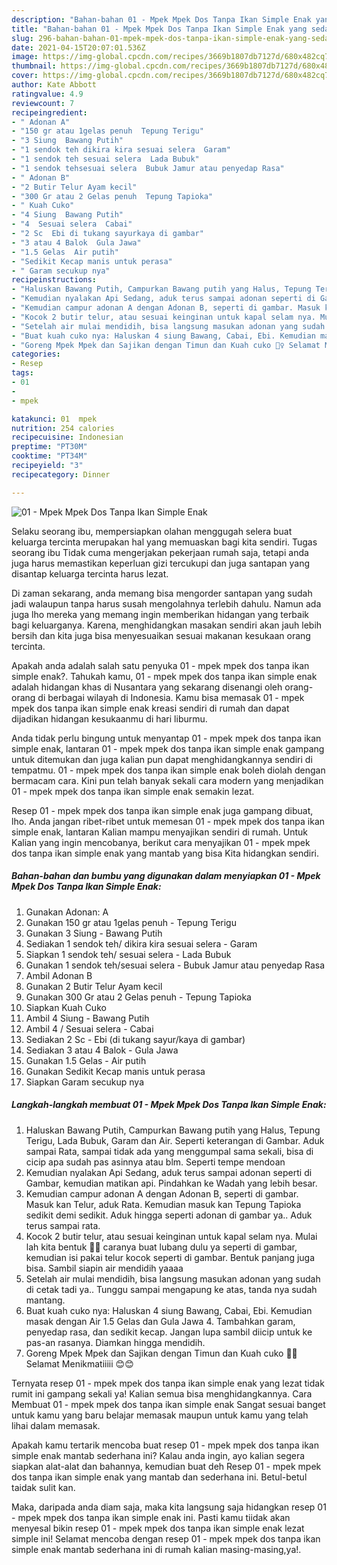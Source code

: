 ```yaml
---
description: "Bahan-bahan 01 - Mpek Mpek Dos Tanpa Ikan Simple Enak yang sedap dan Mudah Dibuat"
title: "Bahan-bahan 01 - Mpek Mpek Dos Tanpa Ikan Simple Enak yang sedap dan Mudah Dibuat"
slug: 296-bahan-bahan-01-mpek-mpek-dos-tanpa-ikan-simple-enak-yang-sedap-dan-mudah-dibuat
date: 2021-04-15T20:07:01.536Z
image: https://img-global.cpcdn.com/recipes/3669b1807db7127d/680x482cq70/01-mpek-mpek-dos-tanpa-ikan-simple-enak-foto-resep-utama.jpg
thumbnail: https://img-global.cpcdn.com/recipes/3669b1807db7127d/680x482cq70/01-mpek-mpek-dos-tanpa-ikan-simple-enak-foto-resep-utama.jpg
cover: https://img-global.cpcdn.com/recipes/3669b1807db7127d/680x482cq70/01-mpek-mpek-dos-tanpa-ikan-simple-enak-foto-resep-utama.jpg
author: Kate Abbott
ratingvalue: 4.9
reviewcount: 7
recipeingredient:
- " Adonan A"
- "150 gr atau 1gelas penuh  Tepung Terigu"
- "3 Siung  Bawang Putih"
- "1 sendok teh dikira kira sesuai selera  Garam"
- "1 sendok teh sesuai selera  Lada Bubuk"
- "1 sendok tehsesuai selera  Bubuk Jamur atau penyedap Rasa"
- " Adonan B"
- "2 Butir Telur Ayam kecil"
- "300 Gr atau 2 Gelas penuh  Tepung Tapioka"
- " Kuah Cuko"
- "4 Siung  Bawang Putih"
- "4  Sesuai selera  Cabai"
- "2 Sc  Ebi di tukang sayurkaya di gambar"
- "3 atau 4 Balok  Gula Jawa"
- "1.5 Gelas  Air putih"
- "Sedikit Kecap manis untuk perasa"
- " Garam secukup nya"
recipeinstructions:
- "Haluskan Bawang Putih, Campurkan Bawang putih yang Halus, Tepung Terigu, Lada Bubuk, Garam dan Air. Seperti keterangan di Gambar. Aduk sampai Rata, sampai tidak ada yang menggumpal sama sekali, bisa di cicip apa sudah pas asinnya atau blm. Seperti tempe mendoan"
- "Kemudian nyalakan Api Sedang, aduk terus sampai adonan seperti di Gambar, kemudian matikan api. Pindahkan ke Wadah yang lebih besar."
- "Kemudian campur adonan A dengan Adonan B, seperti di gambar. Masuk kan Telur, aduk Rata. Kemudian masuk kan Tepung Tapioka sedikit demi sedikit. Aduk hingga seperti adonan di gambar ya.. Aduk terus sampai rata."
- "Kocok 2 butir telur, atau sesuai keinginan untuk kapal selam nya. Mulai lah kita bentuk 🧚‍♀️ caranya buat lubang dulu ya seperti di gambar, kemudian isi pakai telur kocok seperti di gambar. Bentuk panjang juga bisa. Sambil siapin air mendidih yaaaa"
- "Setelah air mulai mendidih, bisa langsung masukan adonan yang sudah di cetak tadi ya.. Tunggu sampai mengapung ke atas, tanda nya sudah mantang."
- "Buat kuah cuko nya: Haluskan 4 siung Bawang, Cabai, Ebi. Kemudian masak dengan Air 1.5 Gelas dan Gula Jawa 4. Tambahkan garam, penyedap rasa, dan sedikit kecap. Jangan lupa sambil diicip untuk ke pas-an rasanya. Diamkan hingga mendidih."
- "Goreng Mpek Mpek dan Sajikan dengan Timun dan Kuah cuko 🧚‍♀️ Selamat Menikmatiiiii 😊😊"
categories:
- Resep
tags:
- 01
- 
- mpek

katakunci: 01  mpek 
nutrition: 254 calories
recipecuisine: Indonesian
preptime: "PT30M"
cooktime: "PT34M"
recipeyield: "3"
recipecategory: Dinner

---
```



![01 - Mpek Mpek Dos Tanpa Ikan Simple Enak](https://img-global.cpcdn.com/recipes/3669b1807db7127d/680x482cq70/01-mpek-mpek-dos-tanpa-ikan-simple-enak-foto-resep-utama.jpg)

Selaku seorang ibu, mempersiapkan olahan menggugah selera buat keluarga tercinta merupakan hal yang memuaskan bagi kita sendiri. Tugas seorang ibu Tidak cuma mengerjakan pekerjaan rumah saja, tetapi anda juga harus memastikan keperluan gizi tercukupi dan juga santapan yang disantap keluarga tercinta harus lezat.

Di zaman  sekarang, anda memang bisa mengorder santapan yang sudah jadi walaupun tanpa harus susah mengolahnya terlebih dahulu. Namun ada juga lho mereka yang memang ingin memberikan hidangan yang terbaik bagi keluarganya. Karena, menghidangkan masakan sendiri akan jauh lebih bersih dan kita juga bisa menyesuaikan sesuai makanan kesukaan orang tercinta. 



Apakah anda adalah salah satu penyuka 01 - mpek mpek dos tanpa ikan simple enak?. Tahukah kamu, 01 - mpek mpek dos tanpa ikan simple enak adalah hidangan khas di Nusantara yang sekarang disenangi oleh orang-orang di berbagai wilayah di Indonesia. Kamu bisa memasak 01 - mpek mpek dos tanpa ikan simple enak kreasi sendiri di rumah dan dapat dijadikan hidangan kesukaanmu di hari liburmu.

Anda tidak perlu bingung untuk menyantap 01 - mpek mpek dos tanpa ikan simple enak, lantaran 01 - mpek mpek dos tanpa ikan simple enak gampang untuk ditemukan dan juga kalian pun dapat menghidangkannya sendiri di tempatmu. 01 - mpek mpek dos tanpa ikan simple enak boleh diolah dengan bermacam cara. Kini pun telah banyak sekali cara modern yang menjadikan 01 - mpek mpek dos tanpa ikan simple enak semakin lezat.

Resep 01 - mpek mpek dos tanpa ikan simple enak juga gampang dibuat, lho. Anda jangan ribet-ribet untuk memesan 01 - mpek mpek dos tanpa ikan simple enak, lantaran Kalian mampu menyajikan sendiri di rumah. Untuk Kalian yang ingin mencobanya, berikut cara menyajikan 01 - mpek mpek dos tanpa ikan simple enak yang mantab yang bisa Kita hidangkan sendiri.

<!--inarticleads1-->

##### Bahan-bahan dan bumbu yang digunakan dalam menyiapkan 01 - Mpek Mpek Dos Tanpa Ikan Simple Enak:

1. Gunakan  Adonan: A
1. Gunakan 150 gr atau 1gelas penuh - Tepung Terigu
1. Gunakan 3 Siung - Bawang Putih
1. Sediakan 1 sendok teh/ dikira kira sesuai selera - Garam
1. Siapkan 1 sendok teh/ sesuai selera - Lada Bubuk
1. Gunakan 1 sendok teh/sesuai selera - Bubuk Jamur atau penyedap Rasa
1. Ambil  Adonan B
1. Gunakan 2 Butir Telur Ayam kecil
1. Gunakan 300 Gr atau 2 Gelas penuh - Tepung Tapioka
1. Siapkan  Kuah Cuko
1. Ambil 4 Siung - Bawang Putih
1. Ambil 4 / Sesuai selera - Cabai
1. Sediakan 2 Sc - Ebi (di tukang sayur/kaya di gambar)
1. Sediakan 3 atau 4 Balok - Gula Jawa
1. Gunakan 1.5 Gelas - Air putih
1. Gunakan Sedikit Kecap manis untuk perasa
1. Siapkan  Garam secukup nya




<!--inarticleads2-->

##### Langkah-langkah membuat 01 - Mpek Mpek Dos Tanpa Ikan Simple Enak:

1. Haluskan Bawang Putih, Campurkan Bawang putih yang Halus, Tepung Terigu, Lada Bubuk, Garam dan Air. Seperti keterangan di Gambar. Aduk sampai Rata, sampai tidak ada yang menggumpal sama sekali, bisa di cicip apa sudah pas asinnya atau blm. Seperti tempe mendoan
1. Kemudian nyalakan Api Sedang, aduk terus sampai adonan seperti di Gambar, kemudian matikan api. Pindahkan ke Wadah yang lebih besar.
1. Kemudian campur adonan A dengan Adonan B, seperti di gambar. Masuk kan Telur, aduk Rata. Kemudian masuk kan Tepung Tapioka sedikit demi sedikit. Aduk hingga seperti adonan di gambar ya.. Aduk terus sampai rata.
1. Kocok 2 butir telur, atau sesuai keinginan untuk kapal selam nya. Mulai lah kita bentuk 🧚‍♀️ caranya buat lubang dulu ya seperti di gambar, kemudian isi pakai telur kocok seperti di gambar. Bentuk panjang juga bisa. Sambil siapin air mendidih yaaaa
1. Setelah air mulai mendidih, bisa langsung masukan adonan yang sudah di cetak tadi ya.. Tunggu sampai mengapung ke atas, tanda nya sudah mantang.
1. Buat kuah cuko nya: Haluskan 4 siung Bawang, Cabai, Ebi. Kemudian masak dengan Air 1.5 Gelas dan Gula Jawa 4. Tambahkan garam, penyedap rasa, dan sedikit kecap. Jangan lupa sambil diicip untuk ke pas-an rasanya. Diamkan hingga mendidih.
1. Goreng Mpek Mpek dan Sajikan dengan Timun dan Kuah cuko 🧚‍♀️ Selamat Menikmatiiiii 😊😊




Ternyata resep 01 - mpek mpek dos tanpa ikan simple enak yang lezat tidak rumit ini gampang sekali ya! Kalian semua bisa menghidangkannya. Cara Membuat 01 - mpek mpek dos tanpa ikan simple enak Sangat sesuai banget untuk kamu yang baru belajar memasak maupun untuk kamu yang telah lihai dalam memasak.

Apakah kamu tertarik mencoba buat resep 01 - mpek mpek dos tanpa ikan simple enak mantab sederhana ini? Kalau anda ingin, ayo kalian segera siapkan alat-alat dan bahannya, kemudian buat deh Resep 01 - mpek mpek dos tanpa ikan simple enak yang mantab dan sederhana ini. Betul-betul taidak sulit kan. 

Maka, daripada anda diam saja, maka kita langsung saja hidangkan resep 01 - mpek mpek dos tanpa ikan simple enak ini. Pasti kamu tiidak akan menyesal bikin resep 01 - mpek mpek dos tanpa ikan simple enak lezat simple ini! Selamat mencoba dengan resep 01 - mpek mpek dos tanpa ikan simple enak mantab sederhana ini di rumah kalian masing-masing,ya!.

